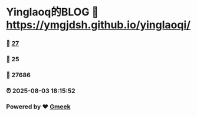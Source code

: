 # Yinglaoq的BLOG :link: https://ymgjdsh.github.io/yinglaoqi/ 
### :page_facing_up: [27](https://ymgjdsh.github.io/yinglaoqi//tag.html) 
### :speech_balloon: 25 
### :hibiscus: 27686 
### :alarm_clock: 2025-08-03 18:15:52 
### Powered by :heart: [Gmeek](https://github.com/Meekdai/Gmeek)
